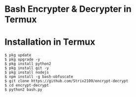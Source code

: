# Bash Encrypter & Decrypter in Termux

# Installation in Termux
```
$ pkg update
$ pkg upgrade -y
$ pkg install python2
$ pkg install git -y
$ pkg install nodejs
$ npm install -g bash-obfuscate
$ git clone https://github.com/Strix2109/encrypt-decrypt
$ cd encrypt-decrypt
$ python2 bash.py
```
